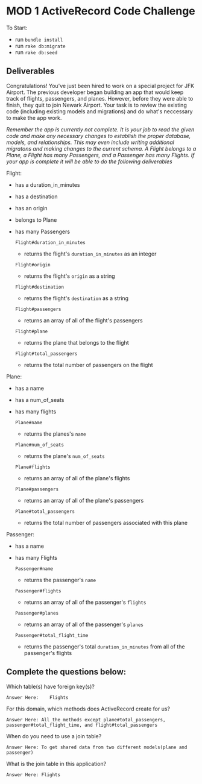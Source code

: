 # MOD 1 ActiveRecord Code Challenge

To Start:
 - run `bundle install`
 - run `rake db:migrate`
 - run `rake db:seed`

## Deliverables

Congratulations! You've just been hired to work on a special project for JFK Airport. The previous developer began building an app that would keep track of flights, passengers, and planes. However, before they were able to finish, they quit to join Newark Airport. Your task is to review the existing code (including existing models and migrations) and do what's neccessary to make the app work.

*Remember the app is currently not complete. It is your job to read the given code and make any necessary changes to establish the proper database, models, and relationships. This may even include writing additional migratons and making changes to the current schema. A Flight belongs to a Plane, a Flight has many Passengers, and a Passenger has many Flights. If your app is complete it will be able to do the following deliverables*

Flight:
- has a duration_in_minutes
- has a destination
- has an origin
- belongs to Plane
- has many Passengers

  `Flight#duration_in_minutes`
    - returns the flight's `duration_in_minutes` as an integer
    
  `Flight#origin`
    - returns the flight's `origin` as a string
    
  `Flight#destination`
    - returns the flight's `destination` as a string
    
  `Flight#passengers`
    - returns an array of all of the flight's passengers
    
  `Flight#plane`
    - returns the plane that belongs to the flight
    
  `Flight#total_passengers`
    - returns the total number of passengers on the flight

Plane:
- has a name
- has a num_of_seats
- has many flights

  `Plane#name`
    - returns the planes's `name`
    
  `Plane#num_of_seats`
    - returns the plane's `num_of_seats`
    
  `Plane#flights`
    - returns an array of all of the plane's flights
    
  `Plane#passengers`
    - returns an array of all of the plane's passengers
    
  `Plane#total_passengers`
    - returns the total number of passengers associated with this plane

Passenger:
- has a name
- has many Flights

  `Passenger#name`
    - returns the passenger's `name`
    
  `Passenger#flights`
    - returns an array of all of the passenger's `flights`
    
  `Passenger#planes`
    - returns an array of all of the passenger's `planes`
    
  `Passenger#total_flight_time`
    - returns the passenger's total `duration_in_minutes` from all of the passenger's flights

## Complete the questions below:

  Which table(s) have foreign key(s)?

    Answer Here:	Flights 

  For this domain, which methods does ActiveRecord create for us?	

    Answer Here: All the methods except plane#total_passengers, passenger#total_flight_time, and flight#total_passengers 

  When do you need to use a join table?	

    Answer Here: To get shared data from two different models(plane and passenger)

  What is the join table in this application?	

    Answer Here: Flights